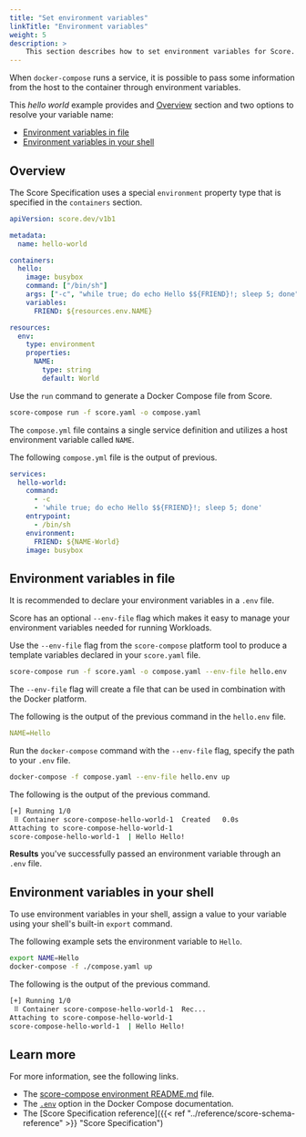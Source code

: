 ```yaml
---
title: "Set environment variables"
linkTitle: "Environment variables"
weight: 5
description: >
    This section describes how to set environment variables for Score.
---
```


When `docker-compose` runs a service, it is possible to pass some information from the host to the container through environment variables.

This _hello world_ example provides and [Overview](#overview) section and two options to resolve your variable name:

- [Environment variables in file](#environment-variables-in-file)
- [Environment variables in your shell](#environment-variables-in-your-shell)

## Overview

The Score Specification uses a special `environment` property type that is specified in the `containers` section.

```yaml {linenos=false,hl_lines=["16"]}
apiVersion: score.dev/v1b1

metadata:
  name: hello-world

containers:
  hello:
    image: busybox
    command: ["/bin/sh"]
    args: ["-c", "while true; do echo Hello $${FRIEND}!; sleep 5; done"]
    variables:
      FRIEND: ${resources.env.NAME}

resources:
  env:
    type: environment
    properties:
      NAME:
        type: string
        default: World
```

Use the `run` command to generate a Docker Compose file from Score.

```bash
score-compose run -f score.yaml -o compose.yaml
```

The `compose.yml` file contains a single service definition and utilizes a host environment variable called `NAME`.

The following `compose.yml` file is the output of previous.

```yaml
services:
  hello-world:
    command:
      - -c
      - 'while true; do echo Hello $${FRIEND}!; sleep 5; done'
    entrypoint:
      - /bin/sh
    environment:
      FRIEND: ${NAME-World}
    image: busybox
```

## Environment variables in file

It is recommended to declare your environment variables in a `.env` file.

Score has an optional `--env-file` flag which makes it easy to manage your environment variables needed for running Workloads.

Use the `--env-file` flag from the `score-compose` platform tool to produce a template variables declared in your `score.yaml` file.

```bash
score-compose run -f score.yaml -o compose.yaml --env-file hello.env
```

The `--env-file` flag will create a file that can be used in combination with the Docker platform.

The following is the output of the previous command in the `hello.env` file.

```yaml
NAME=Hello
```

Run the `docker-compose` command with the `--env-file` flag, specify the path to your `.env` file.

```bash
docker-compose -f compose.yaml --env-file hello.env up
```

The following is the output of the previous command.

```bash
[+] Running 1/0
 ⠿ Container score-compose-hello-world-1  Created   0.0s
Attaching to score-compose-hello-world-1
score-compose-hello-world-1  | Hello Hello!
```

**Results** you've successfully passed an environment variable through an `.env` file.

## Environment variables in your shell

To use environment variables in your shell, assign a value to your variable using your shell's built-in `export` command.

The following example sets the environment variable to `Hello`.

```bash
export NAME=Hello
docker-compose -f ./compose.yaml up
```

The following is the output of the previous command.

```bash
[+] Running 1/0
 ⠿ Container score-compose-hello-world-1  Rec...                                         0.1s
Attaching to score-compose-hello-world-1
score-compose-hello-world-1  | Hello Hello!
```

## Learn more

For more information, see the following links.

- The [score-compose environment README.md](https://github.com/score-spec/score-compose/edit/main/examples/02-environment/README.md) file.
- The [`.env`](https://docs.docker.com/compose/environment-variables/#using-the---env-file--option) option in the Docker Compose documentation.
- The [Score Specification reference]({{< ref "../reference/score-schema-reference" >}} "Score Specification")
